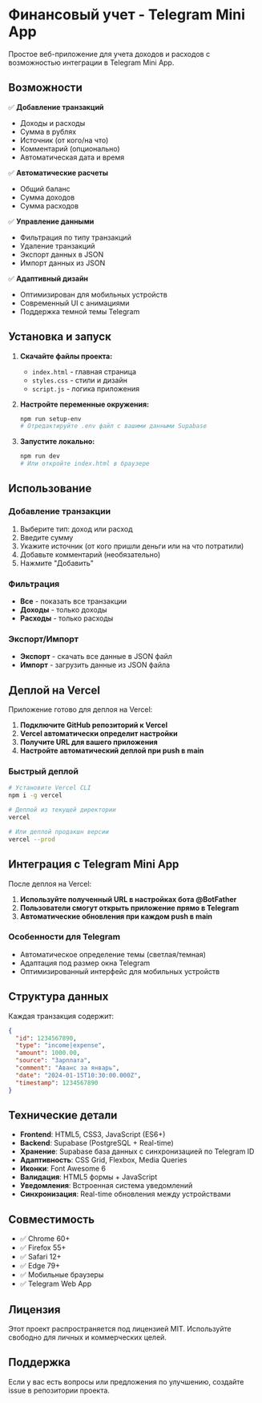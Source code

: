 # Финансовый учет - Telegram Mini App

Простое веб-приложение для учета доходов и расходов с возможностью интеграции в Telegram Mini App.

## Возможности

✅ **Добавление транзакций**
- Доходы и расходы
- Сумма в рублях
- Источник (от кого/на что)
- Комментарий (опционально)
- Автоматическая дата и время

✅ **Автоматические расчеты**
- Общий баланс
- Сумма доходов
- Сумма расходов

✅ **Управление данными**
- Фильтрация по типу транзакций
- Удаление транзакций
- Экспорт данных в JSON
- Импорт данных из JSON

✅ **Адаптивный дизайн**
- Оптимизирован для мобильных устройств
- Современный UI с анимациями
- Поддержка темной темы Telegram

## Установка и запуск

1. **Скачайте файлы проекта:**
   - `index.html` - главная страница
   - `styles.css` - стили и дизайн
   - `script.js` - логика приложения

2. **Настройте переменные окружения:**
   ```bash
   npm run setup-env
   # Отредактируйте .env файл с вашими данными Supabase
   ```

3. **Запустите локально:**
   ```bash
   npm run dev
   # Или откройте index.html в браузере
   ```

## Использование

### Добавление транзакции
1. Выберите тип: доход или расход
2. Введите сумму
3. Укажите источник (от кого пришли деньги или на что потратили)
4. Добавьте комментарий (необязательно)
5. Нажмите "Добавить"

### Фильтрация
- **Все** - показать все транзакции
- **Доходы** - только доходы
- **Расходы** - только расходы

### Экспорт/Импорт
- **Экспорт** - скачать все данные в JSON файл
- **Импорт** - загрузить данные из JSON файла

## Деплой на Vercel

Приложение готово для деплоя на Vercel:

1. **Подключите GitHub репозиторий к Vercel**
2. **Vercel автоматически определит настройки**
3. **Получите URL для вашего приложения**
4. **Настройте автоматический деплой при push в main**

### Быстрый деплой
```bash
# Установите Vercel CLI
npm i -g vercel

# Деплой из текущей директории
vercel

# Или деплой продакшн версии
vercel --prod
```

## Интеграция с Telegram Mini App

После деплоя на Vercel:

1. **Используйте полученный URL в настройках бота @BotFather**
2. **Пользователи смогут открыть приложение прямо в Telegram**
3. **Автоматические обновления при каждом push в main**

### Особенности для Telegram
- Автоматическое определение темы (светлая/темная)
- Адаптация под размер окна Telegram
- Оптимизированный интерфейс для мобильных устройств

## Структура данных

Каждая транзакция содержит:
```json
{
  "id": 1234567890,
  "type": "income|expense",
  "amount": 1000.00,
  "source": "Зарплата",
  "comment": "Аванс за январь",
  "date": "2024-01-15T10:30:00.000Z",
  "timestamp": 1234567890
}
```

## Технические детали

- **Frontend**: HTML5, CSS3, JavaScript (ES6+)
- **Backend**: Supabase (PostgreSQL + Real-time)
- **Хранение**: Supabase база данных с синхронизацией по Telegram ID
- **Адаптивность**: CSS Grid, Flexbox, Media Queries
- **Иконки**: Font Awesome 6
- **Валидация**: HTML5 формы + JavaScript
- **Уведомления**: Встроенная система уведомлений
- **Синхронизация**: Real-time обновления между устройствами

## Совместимость

- ✅ Chrome 60+
- ✅ Firefox 55+
- ✅ Safari 12+
- ✅ Edge 79+
- ✅ Мобильные браузеры
- ✅ Telegram Web App

## Лицензия

Этот проект распространяется под лицензией MIT. Используйте свободно для личных и коммерческих целей.

## Поддержка

Если у вас есть вопросы или предложения по улучшению, создайте issue в репозитории проекта. 
